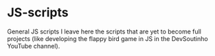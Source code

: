 # JS-scripts
 General JS scripts
I leave here the scripts that are yet to become full projects (like developing the flappy bird game in JS in the DevSoutinho YouTube channel).

